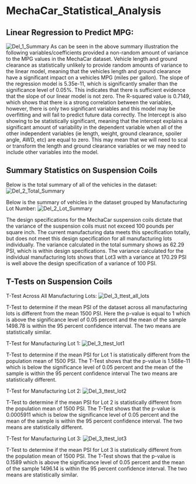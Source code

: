 # MechaCar_Statistical_Analysis

## Linear Regression to Predict MPG:
![Del_1_Summary](https://user-images.githubusercontent.com/103215123/183300234-945cd12a-b5e2-4643-b1c2-7395f68d74ab.png)
As can be seen in the above summary illustration the following variables/coefficients provided a non-random amount of variance to the MPG values in the MechaCar dataset. Vehicle length and ground clearance as statistically unlikely to provide random amounts of variance to the linear model, meaning that the vehicles length and ground clearance have a significant impact on a vehicles MPG (miles per gallon).  The slope of the regression model is 5.35e-11, which is significantly smaller than the significance level of 0.05%. This indicates that there is sufficient evidence that the slope of our linear model is not zero.  The R-squared value is 0.7149, which shows that there is a strong correlation between the variables, however, there is only two significant variables and this model may be overfitting and will fail to predict future data correctly.  The Intercept is also showing to be statistically significant, meaning that the intercept explains a significant amount of variability in the dependent variable when all of the other independent variables (ie length, weight, ground clearance, spoiler angle, AWD, etc) are equal to zero.  This may mean that we will need to scal or transform the length and ground clearance variables or we may need to include other variables into the model. 

## Summary Statistics on Suspension Coils
Below is the total summary of all of the vehicles in the dataset: 
![Del_2_Total_Summary](https://user-images.githubusercontent.com/103215123/183304726-b4b4c53a-173d-44b6-9516-70fc6ebd51d8.png)

Below is the summary of vehicles in the dataset grouped by Manufacturing Lot Number: 
![Del_2_Lot_Summary](https://user-images.githubusercontent.com/103215123/183304890-00f61262-c101-4fe9-b0f3-a3fa9561e918.png)

The design specifications for the MechaCar suspension coils dictate that the variance of the suspension coils must not exceed 100 pounds per square inch.  The current manufacturing data meets this specification totally, but does not meet this design specification for all manufacturing lots individually.  The variance calculated in the total summary shows as 62.29 PSI, which is within design specifications.  The variance calculated for the individual manufacturing lots shows that Lot3 with a variance at 170.29 PSI is well above the design specification of a variance of 100 PSI.  

## T-Tests on Suspension Coils 

T-Test Across All Manufacturing Lots:
![Del_3_ttest_all_lots](https://user-images.githubusercontent.com/103215123/183308138-07bc1abd-d06e-476d-b2e1-588b4ca4abb6.png)

T-Test to determine if the mean PSI of the dataset across all manufacturing lots is different from the mean 1500 PSI. Here the p-value is equal to 1 which is above the significance level of 0.05 percent and the mean of the sample 1498.78 is within the 95 percent confidence interval. The two means are statistically similar. 

T-Test for Manufacturing Lot 1:
![Del_3_ttest_lot1](https://user-images.githubusercontent.com/103215123/183308694-cbfc66a9-5bfc-4500-99b6-799577bd5d66.png)

T-Test to determine if the mean PSI for Lot 1 is statistically different from the population mean of 1500 PSI.  The T-Test shows that the p-value is 1.568e-11 which is below the significance level of 0.05 percent and the mean of the sample is within the 95 percent confidence interval The two means are statistically different. 

T-Test for Manufacturing Lot 2: 
![Del_3_ttest_lot2](https://user-images.githubusercontent.com/103215123/183308800-eff0b8c3-2bd9-4d06-8c51-2a3e7ce01f73.png)

T-Test to determine if the mean PSI for Lot 2 is statistically different from the population mean of 1500 PSI. The T-Test shows that the p-value is 0.0005911 which is below the significance level of 0.05 percent and the mean of the sample is within the 95 percent confidence interval.  The two means are statistically different. 

T-Test for Manufacturing Lot 3: 
![Del_3_ttest_lot3](https://user-images.githubusercontent.com/103215123/183308885-140c1180-d90d-45f6-9755-99bac02e6b54.png)

T-Test to determine if the mean PSI for Lot 3 is statistically different from the population mean of 1500 PSI.  The T-Test shows that the p-value is 0.1589 which is above the significance level of 0.05 percent and the mean of the sample 1496.14 is within the 95 percent confidence interval. The two means are statistically similar. 







